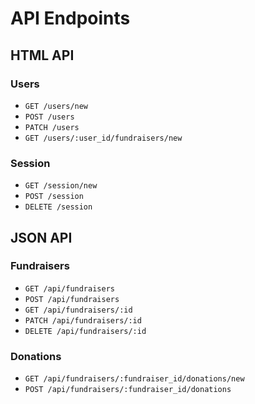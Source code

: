 # API Endpoints

## HTML API

### Users

- `GET /users/new`
- `POST /users`
- `PATCH /users`
- `GET /users/:user_id/fundraisers/new`

### Session

- `GET /session/new`
- `POST /session`
- `DELETE /session`

## JSON API

### Fundraisers

- `GET /api/fundraisers`
- `POST /api/fundraisers`
- `GET /api/fundraisers/:id`
- `PATCH /api/fundraisers/:id`
- `DELETE /api/fundraisers/:id`

### Donations

- `GET /api/fundraisers/:fundraiser_id/donations/new`
- `POST /api/fundraisers/:fundraiser_id/donations`
